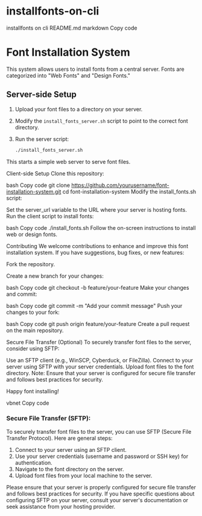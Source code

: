 # installfonts-on-cli
installfonts on cli
README.md
markdown
Copy code
# Font Installation System

This system allows users to install fonts from a central server. Fonts are categorized into "Web Fonts" and "Design Fonts."

## Server-side Setup

1. Upload your font files to a directory on your server.
2. Modify the `install_fonts_server.sh` script to point to the correct font directory.
3. Run the server script:

   ```bash
   ./install_fonts_server.sh
This starts a simple web server to serve font files.

Client-side Setup
Clone this repository:

bash
Copy code
git clone https://github.com/yourusername/font-installation-system.git
cd font-installation-system
Modify the install_fonts.sh script:

Set the server_url variable to the URL where your server is hosting fonts.
Run the client script to install fonts:

bash
Copy code
./install_fonts.sh
Follow the on-screen instructions to install web or design fonts.

Contributing
We welcome contributions to enhance and improve this font installation system. If you have suggestions, bug fixes, or new features:

Fork the repository.

Create a new branch for your changes:

bash
Copy code
git checkout -b feature/your-feature
Make your changes and commit:

bash
Copy code
git commit -m "Add your commit message"
Push your changes to your fork:

bash
Copy code
git push origin feature/your-feature
Create a pull request on the main repository.

Secure File Transfer (Optional)
To securely transfer font files to the server, consider using SFTP:

Use an SFTP client (e.g., WinSCP, Cyberduck, or FileZilla).
Connect to your server using SFTP with your server credentials.
Upload font files to the font directory.
Note: Ensure that your server is configured for secure file transfer and follows best practices for security.

Happy font installing!

vbnet
Copy code

### Secure File Transfer (SFTP):

To securely transfer font files to the server, you can use SFTP (Secure File Transfer Protocol). Here are general steps:

1. Connect to your server using an SFTP client.
2. Use your server credentials (username and password or SSH key) for authentication.
3. Navigate to the font directory on the server.
4. Upload font files from your local machine to the server.

Please ensure that your server is properly configured for secure file transfer and follows best practices for security. If you have specific questions about configuring SFTP on your server, consult your server's documentation or seek assistance from your hosting provider.
